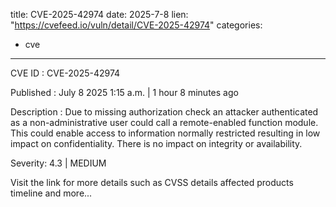 
title: CVE-2025-42974
date: 2025-7-8
lien: "https://cvefeed.io/vuln/detail/CVE-2025-42974"
categories:
  - cve
---

CVE ID : CVE-2025-42974

Published :  July 8
2025
1:15 a.m. | 1 hour
8 minutes ago

Description : Due to missing authorization check
an attacker authenticated as a non-administrative user could call a remote-enabled function module. This could enable access to information normally restricted
resulting in low impact on confidentiality. There is no impact on integrity or availability.

Severity: 4.3 | MEDIUM

Visit the link for more details
such as CVSS details
affected products
timeline
and more...
